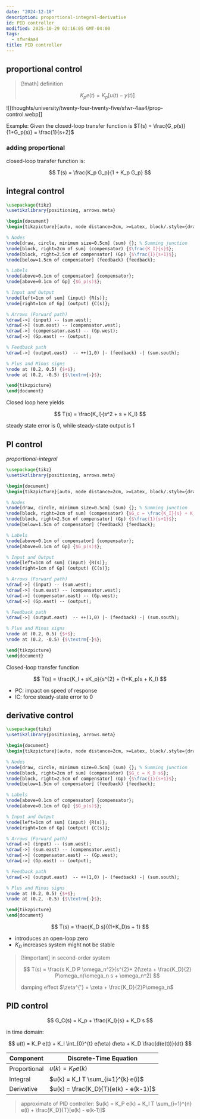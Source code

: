 ```yaml
---
date: "2024-12-18"
description: proportional-integral-derivative
id: PID controller
modified: 2025-10-29 02:16:05 GMT-04:00
tags:
  - sfwr4aa4
title: PID controller
---
```


## proportional control

> [!math] definition
>
> $$
> K_p e(t) = K_p [u(t) - y(t)]
> $$

![[thoughts/university/twenty-four-twenty-five/sfwr-4aa4/prop-control.webp]]

Example: Given the closed-loop transfer function is $T(s) = \frac{G_p(s)}{1+G_p(s)} = \frac{1}{s+2}$

### adding proportional

closed-loop transfer function is:

$$
T(s) = \frac{K_p G_p}{1 + K_p G_p}
$$

## integral control

```tikz style="gap:2rem;"
\usepackage{tikz}
\usetikzlibrary{positioning, arrows.meta}

\begin{document}
\begin{tikzpicture}[auto, node distance=2cm, >=Latex, block/.style={draw, minimum width=1.5cm, minimum height=1cm}]

% Nodes
\node[draw, circle, minimum size=0.5cm] (sum) {}; % Summing junction
\node[block, right=2cm of sum] (compensator) {$\frac{K_I}{s}$};
\node[block, right=2.5cm of compensator] (Gp) {$\frac{1}{s+1}$};
\node[below=1.5cm of compensator] (feedback) {feedback};

% Labels
\node[above=0.1cm of compensator] {compensator};
\node[above=0.1cm of Gp] {$G_p(s)$};

% Input and Output
\node[left=1cm of sum] (input) {R(s)};
\node[right=1cm of Gp] (output) {C(s)};

% Arrows (Forward path)
\draw[->] (input) -- (sum.west);
\draw[->] (sum.east) -- (compensator.west);
\draw[->] (compensator.east) -- (Gp.west);
\draw[->] (Gp.east) -- (output);

% Feedback path
\draw[->] (output.east)  -- ++(1,0) |- (feedback) -| (sum.south);

% Plus and Minus signs
\node at (0.2, 0.5) {$+$};
\node at (0.2, -0.5) {$\textrm{-}$};

\end{tikzpicture}
\end{document}
```

Closed loop here yields

$$
T(s) = \frac{K_I}{s^2 + s + K_I}
$$

steady state error is 0, while steady-state output is 1

## PI control

_proportional-integral_

```tikz style="gap:2rem;"
\usepackage{tikz}
\usetikzlibrary{positioning, arrows.meta}

\begin{document}
\begin{tikzpicture}[auto, node distance=2cm, >=Latex, block/.style={draw, minimum width=1.5cm, minimum height=1cm}]

% Nodes
\node[draw, circle, minimum size=0.5cm] (sum) {}; % Summing junction
\node[block, right=2cm of sum] (compensator) {$G_c = \frac{K_I}{s} + K_p$};
\node[block, right=2.5cm of compensator] (Gp) {$\frac{1}{s+1}$};
\node[below=1.5cm of compensator] (feedback) {feedback};

% Labels
\node[above=0.1cm of compensator] {compensator};
\node[above=0.1cm of Gp] {$G_p(s)$};

% Input and Output
\node[left=1cm of sum] (input) {R(s)};
\node[right=1cm of Gp] (output) {C(s)};

% Arrows (Forward path)
\draw[->] (input) -- (sum.west);
\draw[->] (sum.east) -- (compensator.west);
\draw[->] (compensator.east) -- (Gp.west);
\draw[->] (Gp.east) -- (output);

% Feedback path
\draw[->] (output.east)  -- ++(1,0) |- (feedback) -| (sum.south);

% Plus and Minus signs
\node at (0.2, 0.5) {$+$};
\node at (0.2, -0.5) {$\textrm{-}$};

\end{tikzpicture}
\end{document}
```

Closed-loop transfer function

$$
T(s) = \frac{K_I + sK_p}{s^{2}  + (1+K_p)s  + K_I}
$$

- PC: impact on speed of response
- IC: force steady-state error to 0

## derivative control

```tikz style="gap:2rem;"
\usepackage{tikz}
\usetikzlibrary{positioning, arrows.meta}

\begin{document}
\begin{tikzpicture}[auto, node distance=2cm, >=Latex, block/.style={draw, minimum width=1.5cm, minimum height=1cm}]

% Nodes
\node[draw, circle, minimum size=0.5cm] (sum) {}; % Summing junction
\node[block, right=2cm of sum] (compensator) {$G_c = K_D s$};
\node[block, right=2.5cm of compensator] (Gp) {$\frac{1}{s+1}$};
\node[below=1.5cm of compensator] (feedback) {feedback};

% Labels
\node[above=0.1cm of compensator] {compensator};
\node[above=0.1cm of Gp] {$G_p(s)$};

% Input and Output
\node[left=1cm of sum] (input) {R(s)};
\node[right=1cm of Gp] (output) {C(s)};

% Arrows (Forward path)
\draw[->] (input) -- (sum.west);
\draw[->] (sum.east) -- (compensator.west);
\draw[->] (compensator.east) -- (Gp.west);
\draw[->] (Gp.east) -- (output);

% Feedback path
\draw[->] (output.east)  -- ++(1,0) |- (feedback) -| (sum.south);

% Plus and Minus signs
\node at (0.2, 0.5) {$+$};
\node at (0.2, -0.5) {$\textrm{-}$};

\end{tikzpicture}
\end{document}
```

$$
T(s) = \frac{K_D s}{(1+K_D)s + 1}
$$

- introduces an open-loop zero
- $K_D$ increases system might not be stable

> [!important] in second-order system
>
> $$
> T(s) = \frac{s K_D P \omega_n^2}{s^{2}+ 2(\zeta + \frac{K_D}{2} P\omega_n)\omega_n s + \omega_n^2}
> $$
>
> damping effect $\zeta^{'} = \zeta + \frac{K_D}{2}P\omega_n$

## PID control

$$
G_C(s) = K_p + \frac{K_I}{s} + K_D s
$$

in time domain:

$$
u(t) = K_P e(t) + K_I \int_{0}^{t} e(\eta) d\eta + K_D \frac{d(e(t))}{dt}
$$

| Component    | Discrete-Time Equation                |
| ------------ | ------------------------------------- |
| Proportional | $u(k) = K_P e(k)$                     |
| Integral     | $u(k) = K_I T \sum_{i=1}^{k} e(i)$    |
| Derivative   | $u(k) = \frac{K_D}{T}[e(k) - e(k-1)]$ |

> approximate of PID controller: $u(k) = K_P e(k) + K_I T \sum_{i=1}^{n} e(i) + \frac{K_D}{T}[e(k) - e(k-1)]$
